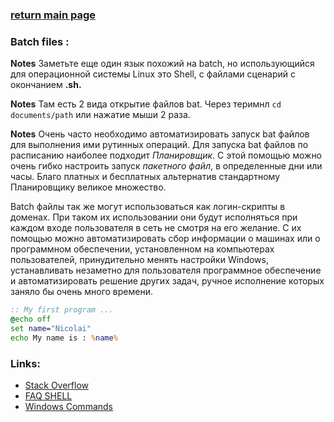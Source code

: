 ### [return main page](../README.md)

### Batch files :


**Notes** Заметьте еще один язык похожий на batch, но использующийся для операционной системы Linux это Shell, с файлами сценарий с окончанием **.sh.**

**Notes** Там есть 2 вида открытие файлов bat. Через теримнл `cd documents/path` или нажатие мыши 2 раза.

**Notes** Очень часто необходимо автоматизировать запуск bat файлов для выполнения ими рутинных операций. Для запуска bat файлов по расписанию наиболее подходит *Планировщик*. С этой помощью можно очень гибко настроить запуск *пакетного файл*, в определенные дни или часы. Благо платных и бесплатных альтернатив стандартному Планировщику великое множество. 

Batch файлы так же могут использоваться как логин-скрипты в доменах. При таком их использовании они будут исполняться при каждом входе пользователя в сеть не смотря на его желание. С их помощью можно автоматизировать сбор информации о машинах или о программном обеспечении, установленном на компьютерах пользователей, принудительно менять настройки Windows, устанавливать незаметно для пользователя программное обеспечение и автоматизировать решение других задач, ручное исполнение которых заняло бы очень много времени.

```bat
:: My first program ...
@echo off
set name="Nicolai"
echo My name is : %name%
```


### Links:
* [Stack Overflow](https://stackoverflow.com/tags/batch-file/info)
* [FAQ SHELL](http://www.classicshell.net/faq/#general_what)
* [Windows Commands](https://learn.microsoft.com/en-us/windows-server/administration/windows-commands/windows-commands)
